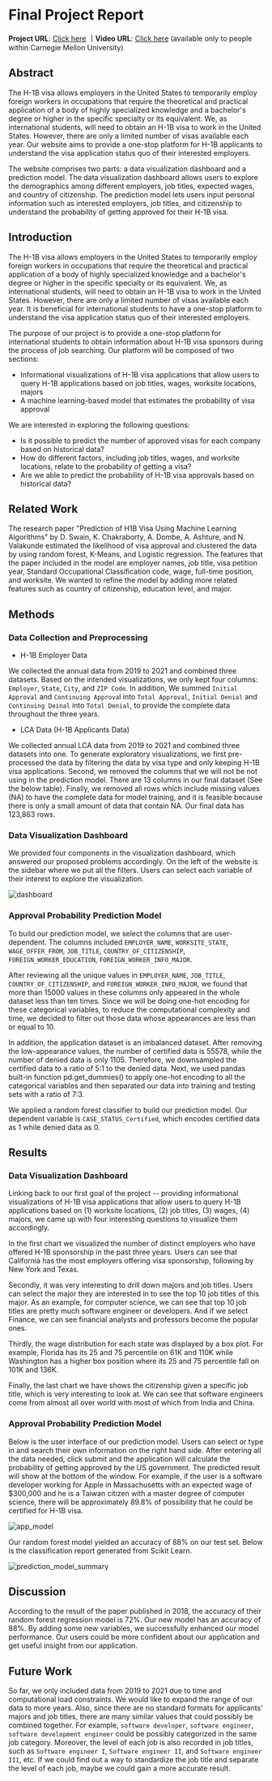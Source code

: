 # Final Project Report

**Project URL**: [Click here](https://share.streamlit.io/cmu-ids-2022/final-project-ketchup-wants-h1b/main/app.py)
**｜Video URL**: [Click here](https://drive.google.com/file/d/1AWdrKle0DkpRKbu641FDhGY5UvDmiWBQ/view?usp=sharing) (available only to people within Carnegie Mellon University)

## Abstract
The H-1B visa allows employers in the United States to temporarily employ foreign workers in occupations that require the theoretical and practical application of a body of highly specialized knowledge and a bachelor's degree or higher in the specific specialty or its equivalent. We, as international students, will need to obtain an H-1B visa to work in the United States. However, there are only a limited number of visas available each year. Our website aims to provide a one-stop platform for H-1B applicants to understand the visa application status quo of their interested employers.

The website comprises two parts: a data visualization dashboard and a prediction model. The data visualization dashboard allows users to explore the demographics among different employers, job titles, expected wages, and country of citizenship. The prediction model lets users input personal information such as interested employers, job titles, and citizenship to understand the probability of getting approved for their H-1B visa.

## Introduction
The H-1B visa allows employers in the United States to temporarily employ foreign workers in occupations that require the theoretical and practical application of a body of highly specialized knowledge and a bachelor's degree or higher in the specific specialty or its equivalent.
We, as international students, will need to obtain an H-1B visa to work in the United States. However, there are only a limited number of visas available each year. It is beneficial for international students to have a one-stop platform to understand the visa application status quo of their interested employers.

The purpose of our project is to provide a one-stop platform for international students to obtain information about H-1B visa sponsors during the process of job searching. Our platform will be composed of two sections:
* Informational visualizations of H-1B visa applications that allow users to query H-1B applications based on job titles, wages, worksite locations, majors
* A machine learning-based model that estimates the probability of visa approval

We are interested in exploring the following questions:
* Is it possible to predict the number of approved visas for each company based on historical data?
* How do different factors, including job titles, wages, and worksite locations, relate to the probability of getting a visa?
* Are we able to predict the probability of H-1B visa approvals based on historical data?

## Related Work
The research paper "Prediction of H1B Visa Using Machine Learning Algorithms" by D. Swain, K. Chakraborty, A. Dombe, A. Ashture, and N. Valakunde estimated the likelihood of visa approval and clustered the data by using random forest, K-Means, and Logistic regression. The features that the paper included in the model are employer names, job title, visa petition year, Standard Occupational Classification code, wage, full-time position, and worksite. We wanted to refine the model by adding more related features such as country of citizenship, education level, and major.

## Methods
### Data Collection and Preprocessing
* H-1B Employer Data

We collected the annual data from 2019 to 2021 and combined three datasets. Based on the intended visualizations, we only kept four columns: `Employer`, `State`, `City`, and `ZIP Code`. In addition, We summed `Initial Approval` and `Continuing Approva`l into `Total Approval`, `Initial Denial` and `Continuing Deinal` into `Total Denial`, to provide the complete data throughout the three years.

* LCA Data (H-1B Applicants Data)

We collected annual LCA data from 2019 to 2021 and combined three datasets into one. To generate exploratory visualizations, we first pre-processed the data by filtering the data by visa type and only keeping H-1B visa applications. Second, we removed the columns that we will not be not using in the prediction model. There are 13 columns in our final dataset (See the below table). Finally, we removed all rows which include missing values (NA) to have the complete data for model training, and it is feasible because there is only a small amount of data that contain NA. Our final data has 123,863 rows.

### Data Visualization Dashboard

We provided four components in the visualization dashboard, which answered our proposed problems accordingly. On the left of the website is the sidebar where we put all the filters. Users can select each variable of their interest to explore the visualization.

![dashboard](Figs/app_screenshot.png)

### Approval Probability Prediction Model
To build our prediction model, we select the columns that are user-dependent. The columns included `EMPLOYER_NAME`, `WORKSITE_STATE`, `WAGE_OFFER_FROM`, `JOB_TITLE`, `COUNTRY_OF_CITIZENSHIP`, `FOREIGN_WORKER_EDUCATION`, `FOREIGN_WORKER_INFO_MAJOR`. 

After reviewing all the unique values in `EMPLOYER_NAME`, `JOB_TITLE`, `COUNTRY_OF_CITIZENSHIP`, and `FOREIGN_WORKER_INFO_MAJOR`, we found that more than 15000 values in these columns only appeared in the whole dataset less than ten times. Since we will be doing one-hot encoding for these categorical variables, to reduce the computational complexity and time, we decided to filter out those data whose appearances are less than or equal to 10.

In addition, the application dataset is an imbalanced dataset. After removing the low-appearance values, the number of certified data is 55578, while the number of denied data is only 1105. Therefore, we downsampled the certified data to a ratio of 5:1 to the denied data. Next, we used pandas built-in function pd.get_dummies() to apply one-hot encoding to all the categorical variables and then separated our data into training and testing sets with a ratio of 7:3.

We applied a random forest classifier to build our prediction model. Our dependent variable is `CASE_STATUS_Certified`, which encodes certified data as 1 while denied data as 0.

## Results
### Data Visualization Dashboard
Linking back to our first goal of the project -- providing informational visualizations of H-1B visa applications that allow users to query H-1B applications based on (1) worksite locations, (2) job titles, (3) wages, (4) majors, we came up with four interesting questions to visualize them accordingly.

In the first chart we visualized the number of distinct employers who have offered H-1B sponsorship in the past three years. Users can see that California has the most employers offering visa sponsorship, following by New York and Texas.

Secondly, it was very interesting to drill down majors and job titles. Users can select the major they are interested in to see the top 10 job titles of this major. As an example, for computer science, we can see that top 10 job titles are pretty much software engineer or developers. And if we select Finance, we can see financial analysts and professors become the popular ones.

Thirdly, the wage distribution for each state was displayed by a box plot. For example, Florida has its 25 and 75 percentile on 61K and 110K while Washington has a higher box position where its 25 and 75 percentile fall on 101K and 136K.

Finally, the last chart we have shows the citizenship given a specific job title, which is very interesting to look at. We can see that software engineers come from almost all over world with most of which from India and China.

### Approval Probability Prediction Model

Below is the user interface of our prediction model. Users can select or type in and search their own information on the right hand side. After entering all the data needed, click submit and the application will calculate the probability of getting approved by the US government. The predicted result will show at the bottom of the window. For example, if the user is a software developer working for Apple in Massachusetts with an expected wage of $300,000 and he is a Taiwan citizen with a master degree of  computer science, there will be approximately 89.8% of possibility that he could be certified for H-1B visa.

![app_model](Figs/app_model.png)

Our random forest model yielded an accuracy of 88% on our test set. Below is the classification report generated from Scikit Learn.

![prediction_model_summary](Figs/prediction_model_summary.png)


## Discussion
According to the result of the paper published in 2018, the accuracy of their random forest regression model is 72%. Our new model has an accuracy of 88%. By adding some new variables, we successfully enhanced our model performance. Our users could be more confident about our application and get useful insight from our application.

## Future Work
So far, we only included data from 2019 to 2021 due to time and computational load constraints. We would like to expand the range of our data to more years. Also, since there are no standard formats for applicants’ majors and job titles, there are many similar values that could possibly be combined together. For example, `software developer`, `software engineer`, `software development engineer` could be possibly categorized in the same job category. Moreover, the level of each job is also recorded in job titles, such as `Software engineer I`, `Software engineer II`, and `Software engineer III`, etc. If we could find out a way to standardize the job title and separate the level of each job, maybe we could gain a more accurate result.
